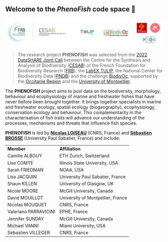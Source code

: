 ## Welcome to the **_PhenoFish_** code space :wave:

[![](https://raw.githubusercontent.com/PhenoFish/.github/main/profile/partners-banner.png)](https://www.fondationbiodiversite.fr/en/the-frb-in-action/programs-and-projects/le-cesab/phenofish/)

> The research project **PHENOFISH** was selected from the [2022 DataSHARE Joint Call](https://www.fondationbiodiversite.fr/en/calls/appel-a-projets-datashare-2022/) between the Centre for the Synthesis and Analysis of Biodiversity ([CESAB](https://www.fondationbiodiversite.fr/en/about-the-foundation/le-cesab/)) of the French Foundation for Biodiversity Research ([FRB](https://www.fondationbiodiversite.fr/en/)), the [LabEX TULIP](https://www.labex-tulip.fr/), the National Center for Biodiversity Data ([PNDB](https://www.pndb.fr)) and the challenge [BiodivOc](https://biodivoc.edu.umontpellier.fr), supported by the [Occitanie Region](https://www.laregion.fr) and the [University of Montpellier](https://www.umontpellier.fr/en/).

The **PHENOFISH** project aims to pool data on the biodiversity, morphology, behaviour and ecophysiology of marine and freshwater fishes that have never before been brought together. It brings together specialists in marine and freshwater ecology, spatial ecology (biogeography), ecophysiology, conservation ecology and behaviour. This complementarity in the characterisation of fish traits will advance our understanding of the processes, mechanisms and threats that influence fish species.

**PHENOFISH** is led by [**Nicolas LOISEAU**](https://umr-marbec.fr/membre/nicolas-loiseau/) (CNRS, France) and [**Sébastien BROSSE**](http://brosse.sebastien.free.fr/) (University Paul Sabatier, France) and include:

<table>
  <tr>
    <td><b>Member</b></td>
    <td><b>Affiliation</b></td>
  </tr>
  <tr>
    <td>Camille ALBOUY</td>
    <td>ETH Zurich, Switzerland</td>
  </tr>
  <tr>
    <td>Lise COMTE</td>
    <td>Illinois State University, USA</td>
  </tr>
  <tr>
    <td>Sarah FRIEDMAN</td>
    <td>NOAA, USA</td>
  </tr>
  <tr>
    <td>Lisa JACQUIN</td>
    <td>University Paul Sabatier, France</td>
  </tr>
  <tr>
    <td>Shaun KILLEN</td>
    <td>University of Glasgow, UK</td>
  </tr>
  <tr>
    <td>Nicole MOORE</td>
    <td>McGill University, Canada</td>
  </tr>
  <tr>
    <td>David MOUILLOT</td>
    <td>University of Montpellier, France</td>
  </tr>
  <tr>
    <td>Nicolas MOUQUET</td>
    <td>CNRS, France</td>
  </tr>
  <tr>
    <td>Valeriano PARRAVICINI</td>
    <td>EPHE, France</td>
  </tr>
  <tr>
    <td>Jennifer SUNDAY</td>
    <td>McGill University, Canada</td>
  </tr>
  <tr>
    <td>Michael VANNI</td>
    <td>Miami University, USA</td>
  </tr>
  <tr>
    <td>Sébastien VILLEGER</td>
    <td>CNRS, France</td>
  </tr>
</table>
